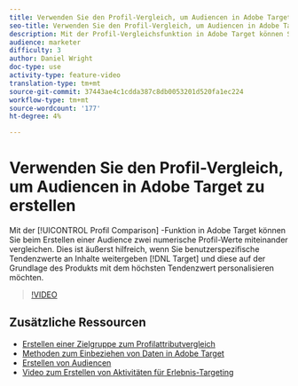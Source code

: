 ```yaml
---
title: Verwenden Sie den Profil-Vergleich, um Audiencen in Adobe Target zu erstellen
seo-title: Verwenden Sie den Profil-Vergleich, um Audiencen in Adobe Target zu erstellen
description: Mit der Profil-Vergleichsfunktion in Adobe Target können Sie beim Erstellen einer Audience zwei numerische Profil-Werte miteinander vergleichen. Dies ist äußerst hilfreich, wenn Sie benutzerdefinierte Tendenzwerte in die Zielgruppe übergeben und Inhalte anhand des Produkts mit dem höchsten Tendenzwert personalisieren möchten.
audience: marketer
difficulty: 3
author: Daniel Wright
doc-type: use
activity-type: feature-video
translation-type: tm+mt
source-git-commit: 37443ae4c1cdda387c8db0053201d520fa1ec224
workflow-type: tm+mt
source-wordcount: '177'
ht-degree: 4%

---
```



# Verwenden Sie den Profil-Vergleich, um Audiencen in Adobe Target zu erstellen

Mit der [!UICONTROL Profil Comparison] -Funktion in Adobe Target können Sie beim Erstellen einer Audience zwei numerische Profil-Werte miteinander vergleichen. Dies ist äußerst hilfreich, wenn Sie benutzerspezifische Tendenzwerte an Inhalte weitergeben [!DNL Target] und diese auf der Grundlage des Produkts mit dem höchsten Tendenzwert personalisieren möchten.

>[!VIDEO](https://video.tv.adobe.com/v/23218/?quality=12)

## Zusätzliche Ressourcen

* [Erstellen einer Zielgruppe zum Profilattributvergleich](https://docs.adobe.com/content/help/en/target/using/audiences/create-audiences/creating-a-profile-attribute-comparison-audience.html)
* [Methoden zum Einbeziehen von Daten in Adobe Target](https://docs.adobe.com/content/help/en/target/using/implement-target/before-implement/methods/methods-to-get-data-into-target.html)
* [Erstellen von Audiencen](https://docs.adobe.com/content/help/en/target/using/audiences/create-audiences/create-audience.html)
* [Video zum Erstellen von Aktivitäten für Erlebnis-Targeting](../activities/create-experience-targeting-activities.md)